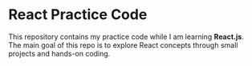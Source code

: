 # React Practice Code

This repository contains my practice code while I am learning **React.js**.  
The main goal of this repo is to explore React concepts through small projects and hands-on coding.  
